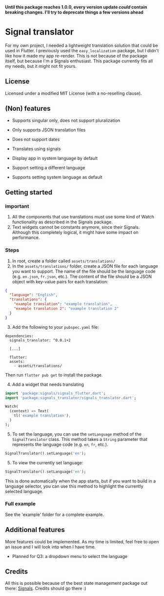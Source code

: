 **Until this package reaches 1.0.0, every version update *could* contain breaking changes. I'll try to deprecate things a few versions ahead**

# Signal translator
For my own project, I needed a lightweight translation solution that could be used in Flutter.
I previously used the `easy_localization` package, but I didn't like how it made my app re-render.
This is not because of the package itself, but because I'm a Signals enthusiast.
This package currently fits all my needs, but it might not fit yours.

## License
Licensed under a modified MIT License (with a no-reselling clause).

## (Non) features
* Supports singular only, does not support pluralization
* Only supports JSON translation files
* Does not support dates

* Translates using signals
* Display app in system language by default
* Support setting a different language
* Supports setting system language as default

## Getting started
### important
1. All the components that use translations must use some kind of Watch functionality as described in the Signals package.
1. Text widgets cannot be constants anymore, since their Signals. Although this completely logical, it might have some impact on performance.

### Steps
1. In root, create a folder called `assets/translations/`
2. In the `assets/translations/` folder, create a JSON file for each language you want to support. The name of the file should be the language code (e.g. `en.json`, `fr.json`, etc.). The content of the file should be a JSON object with key-value pairs for each translation:
```json
{
  "language": "English",
  "translations": {
    "example translation": "example translation",
    "example translation 2": "example translation 2"
  }
}
```

3. Add the following to your `pubspec.yaml` file:
```yamld
dependencies:
  signals_translator: ^0.0.1+2
  
  [...]
  
  flutter:
  assets:
    - assets/translations/
```
Then run `flutter pub get` to install the package.

4. Add a widget that needs translating
```dart
import 'package:signals/signals_flutter.dart';
import 'package:signals_translator/signals_translator.dart';

Watch(
  (context) => Text(
    tl('example translation'), 
  )
);

```

5. To set the language, you can use the `setLanguage` method of the `SignalTranslator` class. This method takes a `String` parameter that represents the language code (e.g. `en`, `fr`, etc.).
```dart
SignalTranslator().setLanguage('en');
```

5. To view the currently set language:
```dart
SignalTranslator().setLanguage('en');
```
This is done automatically when the app starts, but if you want to build in a language selector, you can use this method to highlight the currently selected language.

### Full example
See the 'example' folder for a complete example.


## Additional features
More features could be implemented. As my time is limited, feel free to open an issue and I will look into when I have time.
- Planned for Q3: a dropdown menu to select the language

## Credits
All this is possible because of the best state management package out there: [Signals](https://pub.dev/packages/signals). Credits should go there :)
